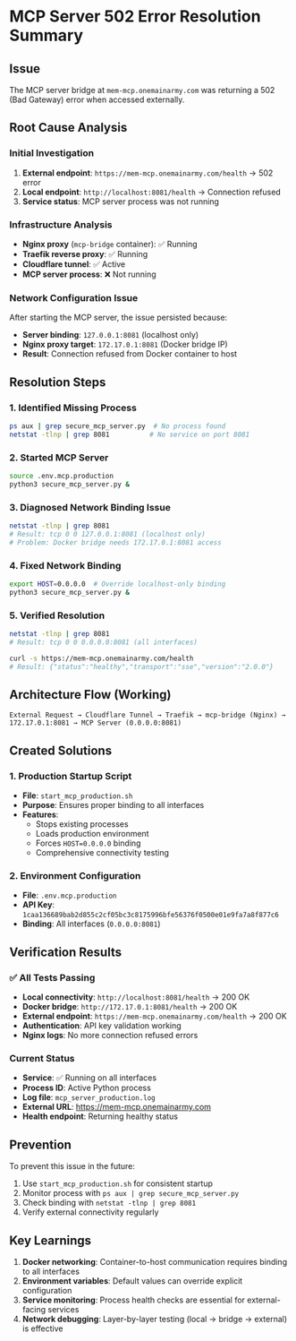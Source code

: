 # MCP Server 502 Error Resolution Summary

## Issue
The MCP server bridge at `mem-mcp.onemainarmy.com` was returning a 502 (Bad Gateway) error when accessed externally.

## Root Cause Analysis

### Initial Investigation
1. **External endpoint**: `https://mem-mcp.onemainarmy.com/health` → 502 error
2. **Local endpoint**: `http://localhost:8081/health` → Connection refused
3. **Service status**: MCP server process was not running

### Infrastructure Analysis
- **Nginx proxy** (`mcp-bridge` container): ✅ Running
- **Traefik reverse proxy**: ✅ Running
- **Cloudflare tunnel**: ✅ Active
- **MCP server process**: ❌ Not running

### Network Configuration Issue
After starting the MCP server, the issue persisted because:
- **Server binding**: `127.0.0.1:8081` (localhost only)
- **Nginx proxy target**: `172.17.0.1:8081` (Docker bridge IP)
- **Result**: Connection refused from Docker container to host

## Resolution Steps

### 1. Identified Missing Process
```bash
ps aux | grep secure_mcp_server.py  # No process found
netstat -tlnp | grep 8081          # No service on port 8081
```

### 2. Started MCP Server
```bash
source .env.mcp.production
python3 secure_mcp_server.py &
```

### 3. Diagnosed Network Binding Issue
```bash
netstat -tlnp | grep 8081
# Result: tcp 0 0 127.0.0.1:8081 (localhost only)
# Problem: Docker bridge needs 172.17.0.1:8081 access
```

### 4. Fixed Network Binding
```bash
export HOST=0.0.0.0  # Override localhost-only binding
python3 secure_mcp_server.py &
```

### 5. Verified Resolution
```bash
netstat -tlnp | grep 8081
# Result: tcp 0 0 0.0.0.0:8081 (all interfaces)

curl -s https://mem-mcp.onemainarmy.com/health
# Result: {"status":"healthy","transport":"sse","version":"2.0.0"}
```

## Architecture Flow (Working)
```
External Request → Cloudflare Tunnel → Traefik → mcp-bridge (Nginx) → 172.17.0.1:8081 → MCP Server (0.0.0.0:8081)
```

## Created Solutions

### 1. Production Startup Script
- **File**: `start_mcp_production.sh`
- **Purpose**: Ensures proper binding to all interfaces
- **Features**:
  - Stops existing processes
  - Loads production environment
  - Forces `HOST=0.0.0.0` binding
  - Comprehensive connectivity testing

### 2. Environment Configuration
- **File**: `.env.mcp.production`
- **API Key**: `1caa136689bab2d855c2cf05bc3c8175996bfe56376f0500e01e9fa7a8f877c6`
- **Binding**: All interfaces (`0.0.0.0:8081`)

## Verification Results

### ✅ All Tests Passing
- **Local connectivity**: `http://localhost:8081/health` → 200 OK
- **Docker bridge**: `http://172.17.0.1:8081/health` → 200 OK
- **External endpoint**: `https://mem-mcp.onemainarmy.com/health` → 200 OK
- **Authentication**: API key validation working
- **Nginx logs**: No more connection refused errors

### Current Status
- **Service**: ✅ Running on all interfaces
- **Process ID**: Active Python process
- **Log file**: `mcp_server_production.log`
- **External URL**: https://mem-mcp.onemainarmy.com
- **Health endpoint**: Returning healthy status

## Prevention
To prevent this issue in the future:
1. Use `start_mcp_production.sh` for consistent startup
2. Monitor process with `ps aux | grep secure_mcp_server.py`
3. Check binding with `netstat -tlnp | grep 8081`
4. Verify external connectivity regularly

## Key Learnings
1. **Docker networking**: Container-to-host communication requires binding to all interfaces
2. **Environment variables**: Default values can override explicit configuration
3. **Service monitoring**: Process health checks are essential for external-facing services
4. **Network debugging**: Layer-by-layer testing (local → bridge → external) is effective
